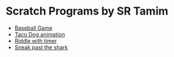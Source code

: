 # Scratch Programs by SR Tamim

- [Baseball Game](Baseball-game)
- [Taco Dog animation](Taco-Dog)
- [Riddle with timer](Riddle-with-timer)
- [Sneak past the shark](Sneak-past-the-shark)
